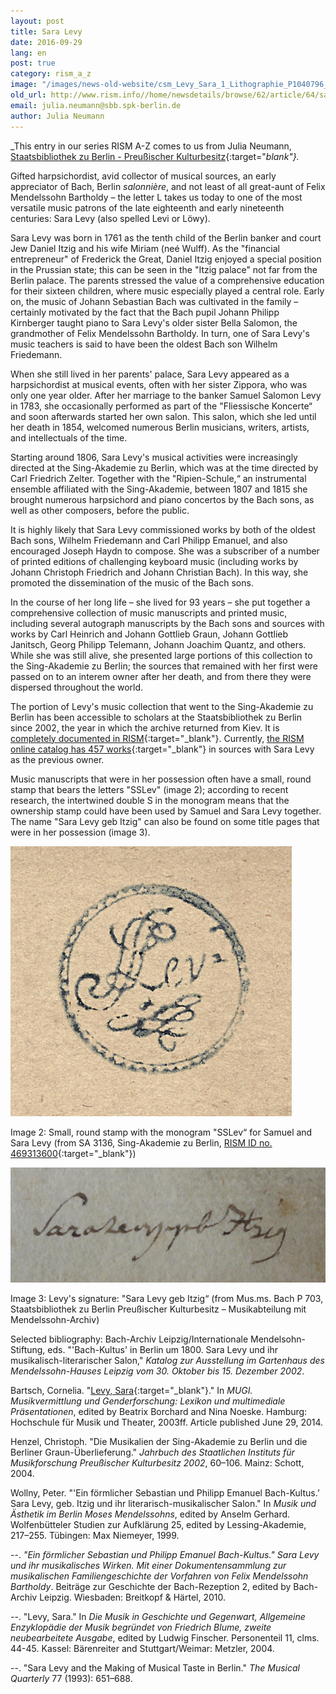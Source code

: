 ```yaml
---
layout: post
title: Sara Levy
date: 2016-09-29
lang: en
post: true
category: rism_a_z
image: "/images/news-old-website/csm_Levy_Sara_1_Lithographie_P1040796_beschn_1d641954c0.jpg"
old_url: http://www.rism.info//home/newsdetails/browse/62/article/64/sara-levy.html
email: julia.neumann@sbb.spk-berlin.de
author: Julia Neumann
---
```


_This entry in our series RISM A-Z comes to us from Julia Neumann, [Staatsbibliothek zu Berlin - Preußischer Kulturbesitz](http://staatsbibliothek-berlin.de/die-staatsbibliothek/abteilungen/musik/){:target="_blank"}._

Gifted harpsichordist, avid collector of musical sources, an early appreciator of Bach, Berlin _salonnière_, and not least of all great-aunt of Felix Mendelssohn Bartholdy – the letter L takes us today to one of the most versatile music patrons of the late eighteenth and early nineteenth centuries: Sara Levy (also spelled Levi or Löwy).

Sara Levy was born in 1761 as the tenth child of the Berlin banker and court Jew Daniel Itzig and his wife Miriam (neé Wulff). As the "financial entrepreneur" of Frederick the Great, Daniel Itzig enjoyed a special position in the Prussian state; this can be seen in the "Itzig palace" not far from the Berlin palace. The parents stressed the value of a comprehensive education for their sixteen children, where music especially played a central role. Early on, the music of Johann Sebastian Bach was cultivated in the family – certainly motivated by the fact that the Bach pupil Johann Philipp Kirnberger taught piano to Sara Levy's older sister Bella Salomon, the grandmother of Felix Mendelssohn Bartholdy. In turn, one of Sara Levy's music teachers is said to have been the oldest Bach son Wilhelm Friedemann.

When she still lived in her parents' palace, Sara Levy appeared as a harpsichordist at musical events, often with her sister Zippora, who was only one year older. After her marriage to the banker Samuel Salomon Levy in 1783, she occasionally performed as part of the "Fliessische Koncerte“ and soon afterwards started her own salon. This salon, which she led until her death in 1854, welcomed numerous Berlin musicians, writers, artists, and intellectuals of the time.

Starting around 1806, Sara Levy's musical activities were increasingly directed at the Sing-Akademie zu Berlin, which was at the time directed by Carl Friedrich Zelter. Together with the "Ripien-Schule,“ an instrumental ensemble affiliated with the Sing-Akademie, between 1807 and 1815 she brought numerous harpsichord and piano concertos by the Bach sons, as well as other composers, before the public.

It is highly likely that Sara Levy commissioned works by both of the oldest Bach sons, Wilhelm Friedemann and Carl Philipp Emanuel, and also encouraged Joseph Haydn to compose. She was a subscriber of a number of printed editions of challenging keyboard music (including works by Johann Christoph Friedrich and Johann Christian Bach). In this way, she promoted the dissemination of the music of the Bach sons.

In the course of her long life – she lived for 93 years – she put together a comprehensive collection of music manuscripts and printed music, including several autograph manuscripts by the Bach sons and sources with works by Carl Heinrich and Johann Gottlieb Graun, Johann Gottlieb Janitsch, Georg Philipp Telemann, Johann Joachim Quantz, and others. While she was still alive, she presented large portions of this collection to the Sing-Akademie zu Berlin; the sources that remained with her first were passed on to an interem owner after her death, and from there they were dispersed throughout the world.

The portion of Levy's music collection that went to the Sing-Akademie zu Berlin has been accessible to scholars at the Staatsbibliothek zu Berlin since 2002, the year in which the archive returned from Kiev. It is [completely documented in RISM](/library_collections/2011/05/13/holdings-of-the-berlin-singakademie-cataloged.html){:target="_blank"}. Currently, [the RISM online catalog has 457 works](https://opac.rism.info/search?View=rism&q=sara+levy&Language=en){:target="_blank"} in sources with Sara Levy as the previous owner.

Music manuscripts that were in her possession often have a small, round stamp that bears the letters "SSLev" (image 2); according to recent research, the intertwined double S in the monogram means that the ownership stamp could have been used by Samuel and Sara Levy together. The name "Sara Levy geb Itzig" can also be found on some title pages that were in her possession (image 3).

![Levy ownership stamp](/resources-old-website/news/Levy_Sara_2_besitzstempel.JPG)

Image 2: Small, round stamp with the monogram "SSLev“ for Samuel and Sara Levy (from SA 3136, Sing-Akademie zu Berlin, [RISM ID no. 469313600](https://opac.rism.info/search?id=469313600){:target="_blank"})


![Levy signature](/resources-old-website/news/Levy_Sara_3_Namenszug_P1040802_beschn.JPG)

Image 3: Levy's signature: "Sara Levy geb Itzig“ (from Mus.ms. Bach P 703, Staatsbibliothek zu Berlin Preußischer Kulturbesitz – Musikabteilung mit Mendelssohn-Archiv)


Selected bibliography:
Bach-Archiv Leipzig/Internationale Mendelsohn-Stiftung, eds. "'Bach-Kultus' in Berlin um 1800. Sara Levy und ihr musikalisch-literarischer Salon," _Katalog zur Ausstellung im Gartenhaus des Mendelssohn-Hauses Leipzig vom 30. Oktober bis 15. Dezember 2002_.

Bartsch, Cornelia. "[Levy, Sara](http://mugi.hfmt-hamburg.de/Artikel/Sara_Levy){:target="_blank"}." In _MUGI. Musikvermittlung und Genderforschung: Lexikon und multimediale Präsentationen_, edited by Beatrix Borchard and Nina Noeske. Hamburg: Hochschule für Musik und Theater, 2003ff. Article published June 29, 2014.

Henzel, Christoph. "Die Musikalien der Sing-Akademie zu Berlin und die Berliner Graun-Überlieferung." _Jahrbuch des Staatlichen Instituts für Musikforschung Preußischer Kulturbesitz 2002_, 60–106. Mainz: Schott, 2004.

Wollny, Peter. "'Ein förmlicher Sebastian und Philipp Emanuel Bach-Kultus.’ Sara Levy, geb. Itzig und ihr literarisch-musikalischer Salon." In _Musik und Ästhetik im Berlin Moses Mendelssohns_, edited by Anselm Gerhard. Wolfenbütteler Studien zur Aufklärung 25, edited by Lessing-Akademie, 217–255. Tübingen: Max Niemeyer, 1999.

--. _"Ein förmlicher Sebastian und Philipp Emanuel Bach-Kultus." Sara Levy und ihr musikalisches Wirken. Mit einer Dokumentensammlung zur musikalischen Familiengeschichte der Vorfahren von Felix Mendelssohn Bartholdy_. Beiträge zur Geschichte der Bach-Rezeption 2, edited by Bach-Archiv Leipzig. Wiesbaden: Breitkopf & Härtel, 2010.

--. "Levy, Sara." In _Die Musik in Geschichte und Gegenwart, Allgemeine Enzyklopädie der Musik begründet von Friedrich Blume, zweite neubearbeitete Ausgabe_, edited by Ludwig Finscher. Personenteil 11, clms. 44-45. Kassel: Bärenreiter and Stuttgart/Weimar: Metzler, 2004.

--. "Sara Levy and the Making of Musical Taste in Berlin." _The Musical Quarterly_ 77 (1993): 651–688.


